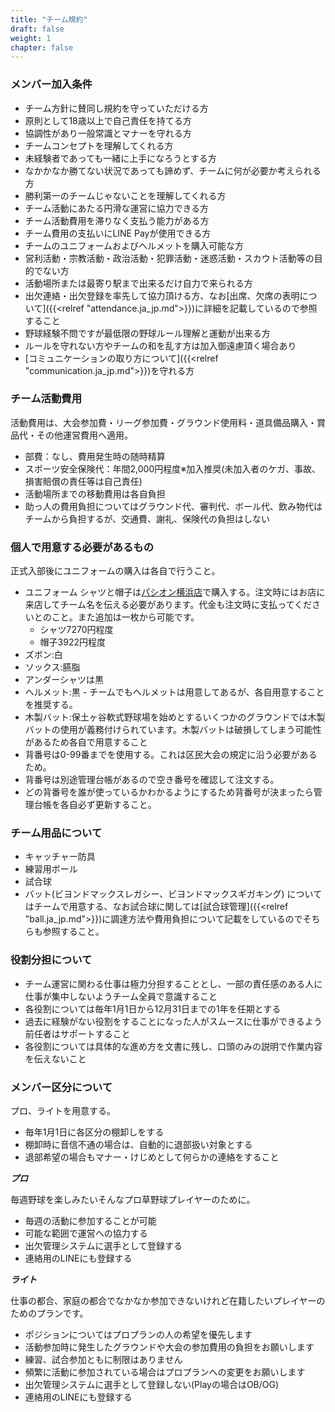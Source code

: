 ```yaml
---
title: "チーム規約"
draft: false
weight: 1
chapter: false
---
```


### メンバー加入条件

- チーム方針に賛同し規約を守っていただける方
- 原則として18歳以上で自己責任を持てる方
- 協調性があり一般常識とマナーを守れる方
- チームコンセプトを理解してくれる方
- 未経験者であっても一緒に上手になろうとする方
- なかかなか勝てない状況であっても諦めず、チームに何が必要か考えられる方
- 勝利第一のチームじゃないことを理解してくれる方
- チーム活動にあたる円滑な運営に協力できる方
- チーム活動費用を滞りなく支払う能力がある方
- チーム費用の支払いにLINE Payが使用できる方
- チームのユニフォームおよびヘルメットを購入可能な方
- 営利活動・宗教活動・政治活動・犯罪活動・迷惑活動・スカウト活動等の目的でない方
- 活動場所または最寄り駅まで出来るだけ自力で来られる方
- 出欠連絡・出欠登録を率先して協力頂ける方、なお[出席、欠席の表明について]({{<relref "attendance.ja_jp.md">}})に詳細を記載しているので参照すること
- 野球経験不問ですが最低限の野球ルール理解と運動が出来る方
- ルールを守れない方やチームの和を乱す方は加入御遠慮頂く場合あり
- [コミュニケーションの取り方について]({{<relref "communication.ja_jp.md">}})を守れる方

### チーム活動費用

活動費用は、大会参加費・リーグ参加費・グラウンド使用料・道具備品購入・賞品代・その他運営費用へ適用。

- 部費：なし、費用発生時の随時精算
- スポーツ安全保険代：年間2,000円程度※加入推奨(未加入者のケガ、事故、損害賠償の責任等は自己責任)
- 活動場所までの移動費用は各自負担
- 助っ人の費用負担についてはグラウンド代、審判代、ボール代、飲み物代はチームから負担するが、交通費、謝礼、保険代の負担はしない

### 個人で用意する必要があるもの

正式入部後にユニフォームの購入は各自で行うこと。

- ユニフォーム シャツと帽子は[パシオン横浜店](https://www.at-ml.jp/70786/)で購入する。注文時にはお店に来店してチーム名を伝える必要があります。代金も注文時に支払ってくださいとのこと。また追加は一枚から可能です。
  - シャツ7270円程度
  - 帽子3922円程度
- ズボン:白
- ソックス:臙脂
- アンダーシャツは黒
- ヘルメット:黒 - チームでもヘルメットは用意してあるが、各自用意することを推奨する。
- 木製バット:保土ヶ谷軟式野球場を始めとするいくつかのグラウンドでは木製バットの使用が義務付けられています。木製バットは破損してしまう可能性があるため各自で用意すること
- 背番号は0-99番までを使用する。これは区民大会の規定に沿う必要があるため。
- 背番号は別途管理台帳があるので空き番号を確認して注文する。
- どの背番号を誰が使っているかわかるようにするため背番号が決まったら管理台帳を各自必ず更新すること。

### チーム用品について

- キャッチャー防具
- 練習用ボール
- 試合球
- バット(ビヨンドマックスレガシー、ビヨンドマックスギガキング)
についてはチームで用意する、なお試合球に関しては[試合球管理]({{<relref "ball.ja_jp.md">}})に調達方法や費用負担について記載をしているのでそちらも参照すること。

### 役割分担について

- チーム運営に関わる仕事は極力分担することとし、一部の責任感のある人に仕事が集中しないようチーム全員で意識すること
- 各役割については毎年1月1日から12月31日までの1年を任期とする
- 過去に経験がない役割をすることになった人がスムースに仕事ができるよう前任者はサポートすること
- 各役割については具体的な進め方を文書に残し、口頭のみの説明で作業内容を伝えないこと

### メンバー区分について

プロ、ライトを用意する。

- 毎年1月1日に各区分の棚卸しをする
- 棚卸時に音信不通の場合は、自動的に退部扱い対象とする
- 退部希望の場合もマナー・けじめとして何らかの連絡をすること

***プロ***

毎週野球を楽しみたいそんなプロ草野球プレイヤーのために。

- 毎週の活動に参加することが可能
- 可能な範囲で運営への協力する
- 出欠管理システムに選手として登録する
- 連絡用のLINEにも登録する

***ライト***

仕事の都合、家庭の都合でなかなか参加できないけれど在籍したいプレイヤーのためのプランです。

- ポジションについてはプロプランの人の希望を優先します
- 活動参加時に発生したグラウンドや大会の参加費用の負担をお願いします
- 練習、試合参加ともに制限はありません
- 頻繁に活動に参加されている場合はプロプランへの変更をお願いします
- 出欠管理システムに選手として登録しない(Playの場合はOB/OG)
- 連絡用のLINEにも登録する
